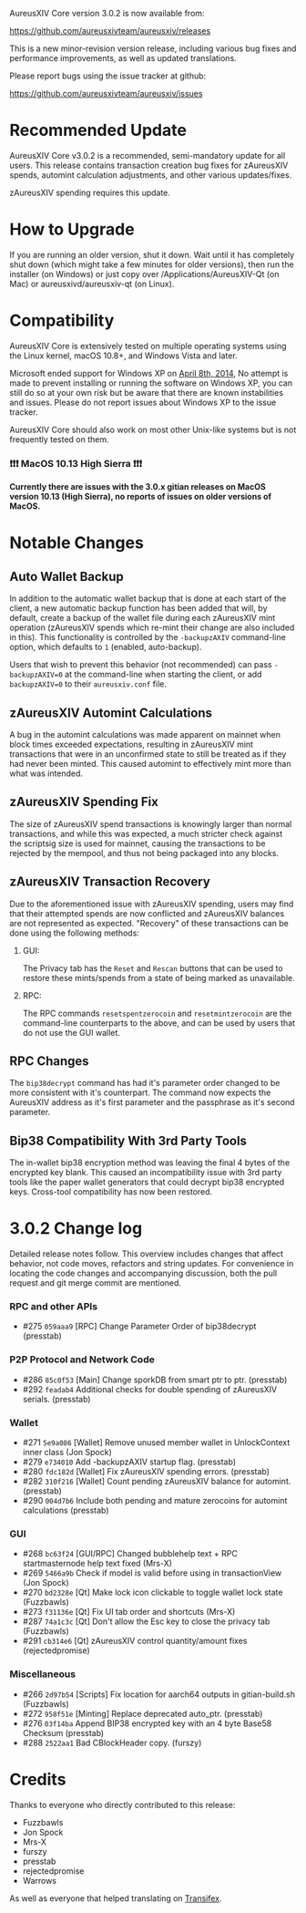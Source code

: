 AureusXIV Core version 3.0.2 is now available from:

  <https://github.com/aureusxivteam/aureusxiv/releases>

This is a new minor-revision version release, including various bug fixes and
performance improvements, as well as updated translations.

Please report bugs using the issue tracker at github:

  <https://github.com/aureusxivteam/aureusxiv/issues>

Recommended Update
==============

AureusXIV Core v3.0.2 is a recommended, semi-mandatory update for all users. This release contains transaction creation bug fixes for zAureusXIV spends, automint calculation adjustments, and other various updates/fixes.

zAureusXIV spending requires this update.

How to Upgrade
==============

If you are running an older version, shut it down. Wait until it has completely shut down (which might take a few minutes for older versions), then run the installer (on Windows) or just copy over /Applications/AureusXIV-Qt (on Mac) or aureusxivd/aureusxiv-qt (on Linux).

Compatibility
==============

AureusXIV Core is extensively tested on multiple operating systems using
the Linux kernel, macOS 10.8+, and Windows Vista and later.

Microsoft ended support for Windows XP on [April 8th, 2014](https://www.microsoft.com/en-us/WindowsForBusiness/end-of-xp-support),
No attempt is made to prevent installing or running the software on Windows XP, you
can still do so at your own risk but be aware that there are known instabilities and issues.
Please do not report issues about Windows XP to the issue tracker.

AureusXIV Core should also work on most other Unix-like systems but is not
frequently tested on them.

### :exclamation::exclamation::exclamation: MacOS 10.13 High Sierra :exclamation::exclamation::exclamation:

**Currently there are issues with the 3.0.x gitian releases on MacOS version 10.13 (High Sierra), no reports of issues on older versions of MacOS.**


Notable Changes
===============

Auto Wallet Backup
---------------------
In addition to the automatic wallet backup that is done at each start of the client, a new automatic backup function has been added that will, by default, create a backup of the wallet file during each zAureusXIV mint operation (zAureusXIV spends which re-mint their change are also included in this). This functionality is controlled by the `-backupzAXIV` command-line option, which defaults to `1` (enabled, auto-backup).

Users that wish to prevent this behavior (not recommended) can pass `-backupzAXIV=0` at the command-line when starting the client, or add `backupzAXIV=0` to their `aureusxiv.conf` file.

zAureusXIV Automint Calculations
---------------------
A bug in the automint calculations was made apparent on mainnet when block times exceeded expectations, resulting in zAureusXIV mint transactions that were in an unconfirmed state to still be treated as if they had never been minted. This caused automint to effectively mint more than what was intended.

zAureusXIV Spending Fix
---------------------
The size of zAureusXIV spend transactions is knowingly larger than normal transactions, and while this was expected, a much stricter check against the scriptsig size is used for mainnet, causing the transactions to be rejected by the mempool, and thus not being packaged into any blocks.

zAureusXIV Transaction Recovery
---------------------
Due to the aforementioned issue with zAureusXIV spending, users may find that their attempted spends are now conflicted and zAureusXIV balances are not represented as expected. "Recovery" of these transactions can be done using the following methods:

1. GUI:

   The Privacy tab has the `Reset` and `Rescan` buttons that can be used to restore these mints/spends from a state of being marked as unavailable.

2. RPC:

   The RPC commands `resetspentzerocoin` and `resetmintzerocoin` are the command-line counterparts to the above, and can be used by users that do not use the GUI wallet.

RPC Changes
---------------------
The `bip38decrypt` command has had it's parameter order changed to be more consistent with it's counterpart. The command now expects the AureusXIV address as it's first parameter and the passphrase as it's second parameter.

Bip38 Compatibility With 3rd Party Tools
---------------------
The in-wallet bip38 encryption method was leaving the final 4 bytes of the encrypted key blank. This caused an incompatibility issue with 3rd party tools like the paper wallet generators that could decrypt bip38 encrypted keys. Cross-tool compatibility has now been restored.

3.0.2 Change log
=================

Detailed release notes follow. This overview includes changes that affect
behavior, not code moves, refactors and string updates. For convenience in locating
the code changes and accompanying discussion, both the pull request and
git merge commit are mentioned.

### RPC and other APIs
- #275 `059aaa9` [RPC] Change Parameter Order of bip38decrypt (presstab)

### P2P Protocol and Network Code
- #286 `85c0f53` [Main] Change sporkDB from smart ptr to ptr. (presstab)
- #292 `feadab4` Additional checks for double spending of zAureusXIV serials. (presstab)

### Wallet
- #271 `5e9a086` [Wallet] Remove unused member wallet in UnlockContext inner class (Jon Spock)
- #279 `e734010` Add -backupzAXIV startup flag. (presstab)
- #280 `fdc182d` [Wallet] Fix zAureusXIV spending errors. (presstab)
- #282 `310f216` [Wallet] Count pending zAureusXIV balance for automint. (presstab)
- #290 `004d7b6` Include both pending and mature zerocoins for automint calculations (presstab)

### GUI
- #268 `bc63f24` [GUI/RPC] Changed bubblehelp text + RPC startmasternode help text fixed (Mrs-X)
- #269 `5466a9b` Check if model is valid before using in transactionView (Jon Spock)
- #270 `bd2328e` [Qt] Make lock icon clickable to toggle wallet lock state (Fuzzbawls)
- #273 `f31136e` [Qt] Fix UI tab order and shortcuts (Mrs-X)
- #287 `74a1c3c` [Qt] Don't allow the Esc key to close the privacy tab (Fuzzbawls)
- #291 `cb314e6` [Qt] zAureusXIV control quantity/amount fixes (rejectedpromise)

### Miscellaneous
- #266 `2d97b54` [Scripts] Fix location for aarch64 outputs in gitian-build.sh (Fuzzbawls)
- #272 `958f51e` [Minting] Replace deprecated auto_ptr. (presstab)
- #276 `03f14ba` Append BIP38 encrypted key with an 4 byte Base58 Checksum (presstab)
- #288 `2522aa1` Bad CBlockHeader copy. (furszy)

Credits
=======

Thanks to everyone who directly contributed to this release:
- Fuzzbawls
- Jon Spock
- Mrs-X
- furszy
- presstab
- rejectedpromise
- Warrows

As well as everyone that helped translating on [Transifex](https://www.transifex.com/projects/p/aureusxiv-project-translations/).
